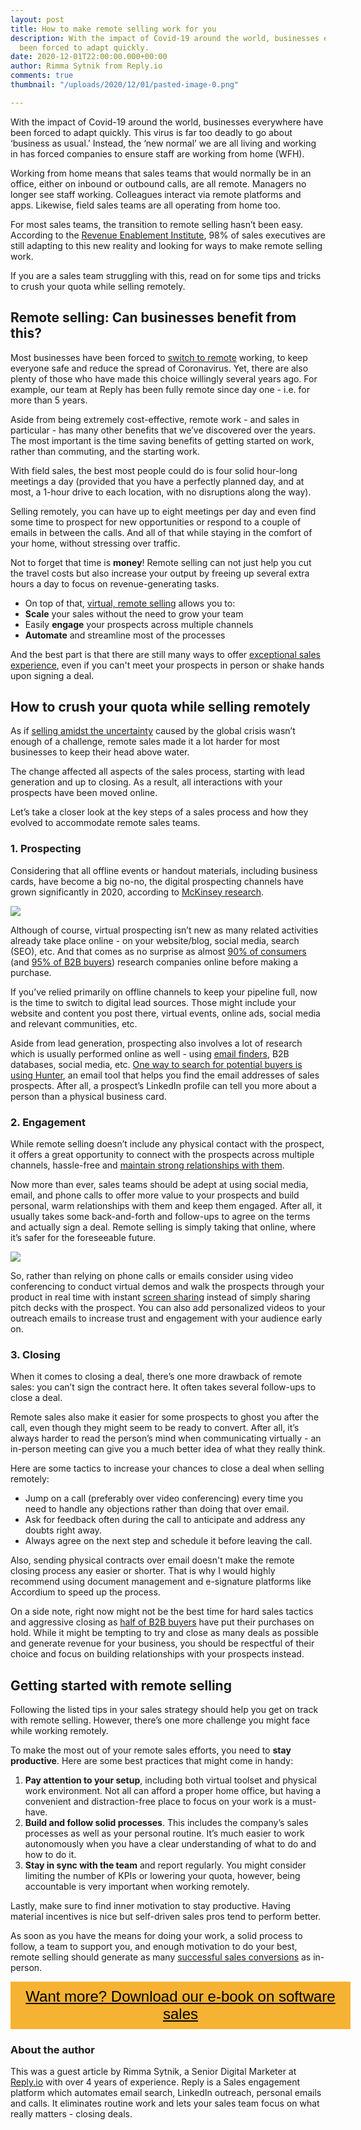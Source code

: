 ```yaml
---
layout: post
title: How to make remote selling work for you
description: With the impact of Covid-19 around the world, businesses everywhere have
  been forced to adapt quickly.
date: 2020-12-01T22:00:00.000+00:00
author: Rimma Sytnik from Reply.io
comments: true
thumbnail: "/uploads/2020/12/01/pasted-image-0.png"

---
```

With the impact of Covid-19 around the world, businesses everywhere have been forced to adapt quickly. This virus is far too deadly to go about ‘business as usual.’ Instead, the ‘new normal’ we are all living and working in has forced companies to ensure staff are working from home (WFH).

Working from home means that sales teams that would normally be in an office, either on inbound or outbound calls, are all remote. Managers no longer see staff working. Colleagues interact via remote platforms and apps. Likewise, field sales teams are all operating from home too.

For most sales teams, the transition to remote selling hasn’t been easy. According to the [Revenue Enablement Institute](https://www.revenueenablement.com/managing-remote-sales-team-productivity/), 98% of sales executives are still adapting to this new reality and looking for ways to make remote selling work.

If you are a sales team struggling with this, read on for some tips and tricks to crush your quota while selling remotely.

## Remote selling: Can businesses benefit from this?

Most businesses have been forced to [switch to remote](https://reply.io/remote-work-guide) working, to keep everyone safe and reduce the spread of Coronavirus. Yet, there are also plenty of those who have made this choice willingly several years ago. For example, our team at Reply has been fully remote since day one - i.e. for more than 5 years.

Aside from being extremely cost-effective, remote work - and sales in particular - has many other benefits that we’ve discovered over the years. The most important is the time saving benefits of getting started on work, rather than commuting, and the starting work.

With field sales, the best most people could do is four solid hour-long meetings a day (provided that you have a perfectly planned day, and at most, a 1-hour drive to each location, with no disruptions along the way).

Selling remotely, you can have up to eight meetings per day and even find some time to prospect for new opportunities or respond to a couple of emails in between the calls. And all of that while staying in the comfort of your home, without stressing over traffic.

Not to forget that time is **money**! Remote selling can not just help you cut the travel costs but also increase your output by freeing up several extra hours a day to focus on revenue-generating tasks.

* On top of that, [virtual, remote selling](https://www.wishup.co/blog/45-benefits-of-hiring-a-virtual-sales-assistant/) allows you to:
* **Scale** your sales without the need to grow your team
* Easily **engage** your prospects across multiple channels
* **Automate** and streamline most of the processes

And the best part is that there are still many ways to offer [exceptional sales experience](https://crankwheel.com/how-to-give-prospects-an-awesome-b2b-sales-experience/), even if you can't meet your prospects in person or shake hands upon signing a deal.

## How to crush your quota while selling remotely

As if [selling amidst the uncertainty](https://crankwheel.com/sales-during-uncertainty-developing-robust-and-realistic-sales-strategies/) caused by the global crisis wasn’t enough of a challenge, remote sales made it a lot harder for most businesses to keep their head above water.

The change affected all aspects of the sales process, starting with lead generation and up to closing. As a result, all interactions with your prospects have been moved online.

Let’s take a closer look at the key steps of a sales process and how they evolved to accommodate remote sales teams.

### 1. Prospecting

Considering that all offline events or handout materials, including business cards, have become a big no-no, the digital prospecting channels have grown significantly in 2020, according to [McKinsey research](https://www.mckinsey.com/business-functions/marketing-and-sales/our-insights/survey-us-b2b-decision-maker-response-to-covid-19-crisis).

![](/uploads/2020/12/01/pasted-image-0.png)

Although of course, virtual prospecting isn’t new as many related activities already take place online - on your website/blog, social media, search (SEO), etc. And that comes as no surprise as almost [90% of consumers](https://www.ecommercewiki.org/reports/541/united-states-b2c-ecommerce-country-report-2017-free) (and [95% of B2B buyers](https://www.accenture.com/t20150624T211502__w__/us-en/_acnmedia/Accenture/Conversion-Assets/DotCom/Documents/Global/PDF/Industries_15/Accenture-B2B-Procurement-Study.pdf)) research companies online before making a purchase.

If you’ve relied primarily on offline channels to keep your pipeline full, now is the time to switch to digital lead sources. Those might include your website and content you post there, virtual events, online ads, social media and relevant communities, etc.

Aside from lead generation, prospecting also involves a lot of research which is usually performed online as well - using [email finders](https://reply.io/email-finders-guide), B2B databases, social media, etc. [One way to search for potential buyers is using Hunter](https://hunter.io/blog/how-to-find-someones-email-address), an email tool that helps you find the email addresses of sales prospects. After all, a prospect’s LinkedIn profile can tell you more about a person than a physical business card.

### 2. Engagement

While remote selling doesn’t include any physical contact with the prospect, it offers a great opportunity to connect with the prospects across multiple channels, hassle-free and [maintain strong relationships with them](https://crankwheel.com/build-and-maintain-strong-new-client-relationships-when-virtual-selling/).

Now more than ever, sales teams should be adept at using social media, email, and phone calls to offer more value to your prospects and build personal, warm relationships with them and keep them engaged. After all, it usually takes some back-and-forth and follow-ups to agree on the terms and actually sign a deal. Remote selling is simply taking that online, where it’s safer for the foreseeable future.

![](/uploads/2020/12/01/screenshot-2020-09-11-at-00-38-23.png)

So, rather than relying on phone calls or emails consider using video conferencing to conduct virtual demos and walk the prospects through your product in real time with instant [screen sharing](https://crankwheel.com/screen-sharing/) instead of simply sharing pitch decks with the prospect. You can also add personalized videos to your outreach emails to increase trust and engagement with your audience early on.

### 3. Closing

When it comes to closing a deal, there’s one more drawback of remote sales: you can’t sign the contract here. It often takes several follow-ups to close a deal.

Remote sales also make it easier for some prospects to ghost you after the call, even though they might seem to be ready to convert. After all, it’s always harder to read the person’s mind when communicating virtually - an in-person meeting can give you a much better idea of what they really think.

Here are some tactics to increase your chances to close a deal when selling remotely:

* Jump on a call (preferably over video conferencing) every time you need to handle any objections rather than doing that over email.
* Ask for feedback often during the call to anticipate and address any doubts right away.
* Always agree on the next step and schedule it before leaving the call.

Also, sending physical contracts over email doesn't make the remote closing process any easier or shorter. That is why I would highly recommend using document management and e-signature platforms like Accordium to speed up the process.

On a side note, right now might not be the best time for hard sales tactics and aggressive closing as [half of B2B buyers](https://hbr.org/2020/07/how-to-keep-closing-b2b-deals-during-the-pandemic) have put their purchases on hold. While it might be tempting to try and close as many deals as possible and generate revenue for your business, you should be respectful of their choice and focus on building relationships with your prospects instead.

## Getting started with remote selling

Following the listed tips in your sales strategy should help you get on track with remote selling. However, there’s one more challenge you might face while working remotely.

To make the most out of your remote sales efforts, you need to **stay productive**. Here are some best practices that might come in handy:

1. **Pay attention to your setup**, including both virtual toolset and physical work environment. Not all can afford a proper home office, but having a convenient and distraction-free place to focus on your work is a must-have.
2. **Build and follow solid processes**. This includes the company’s sales processes as well as your personal routine. It’s much easier to work autonomously when you have a clear understanding of what to do and how to do it.
3. **Stay in sync with the team** and report regularly. You might consider limiting the number of KPIs or lowering your quota, however, being accountable is very important when working remotely.

Lastly, make sure to find inner motivation to stay productive. Having material incentives is nice but self-driven sales pros tend to perform better.

As soon as you have the means for doing your work, a solid process to follow, a team to support you, and enough motivation to do your best, remote selling should generate as many [successful sales conversions](https://crankwheel.com/13-tips-to-improve-your-remote-selling-conversion-rates/) as in-person.

<style> .btn-signup { padding-top: 11px !important; border-radius: 0px !important; background-color: #f6b333; text-align: center; padding: 10px 20px !important; border: 0px !important; width: 100%; margin-bottom: 20px; } .btn-signup a { color: black !important; font-family: 'Titillium Web', sans-serif; font-size: 24px !important; font-weight: normal !important; } </style>

<div class="btn-signup"><a style="cursor: pointer;" href="/sign-up-to-download">Want more? Download our e-book on software sales</a></div>

### About the author

This was a guest article by Rimma Sytnik, a Senior Digital Marketer at [Reply.io](https://reply.io) with over 4 years of experience. Reply is a Sales engagement platform which automates email search, LinkedIn outreach, personal emails and calls. It eliminates routine work and lets your sales team focus on what really matters - closing deals.